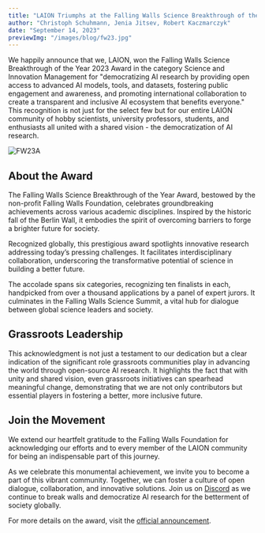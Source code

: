 ```yaml
---
title: "LAION Triumphs at the Falling Walls Science Breakthrough of the Year 2023 Awards"
author: "Christoph Schuhmann, Jenia Jitsev, Robert Kaczmarczyk"
date: "September 14, 2023"
previewImg: "/images/blog/fw23.jpg"
---
```

We happily announce that we, LAION, won the Falling Walls Science Breakthrough of the Year 2023 Award in the category Science and Innovation Management for "democratizing AI research by providing open access to advanced AI models, tools, and datasets, fostering public engagement and awareness, and promoting international collaboration to create a transparent and inclusive AI ecosystem that benefits everyone." This recognition is not just for the select few but for our entire LAION community of hobby scientists, university professors, students, and enthusiasts all united with a shared vision - the democratization of AI research.

![FW23A](/images/blog/FW23A.png)

## About the Award

The Falling Walls Science Breakthrough of the Year Award, bestowed by the non-profit Falling Walls Foundation, celebrates groundbreaking achievements across various academic disciplines. Inspired by the historic fall of the Berlin Wall, it embodies the spirit of overcoming barriers to forge a brighter future for society.

Recognized globally, this prestigious award spotlights innovative research addressing today’s pressing challenges. It facilitates interdisciplinary collaboration, underscoring the transformative potential of science in building a better future.

The accolade spans six categories, recognizing ten finalists in each, handpicked from over a thousand applications by a panel of expert jurors. It culminates in the Falling Walls Science Summit, a vital hub for dialogue between global science leaders and society.

## Grassroots Leadership

This acknowledgment is not just a testament to our dedication but a clear indication of the significant role grassroots communities play in advancing the world through open-source AI research. It highlights the fact that with unity and shared vision, even grassroots initiatives can spearhead meaningful change, demonstrating that we are not only contributors but essential players in fostering a better, more inclusive future.

## Join the Movement

We extend our heartfelt gratitude to the Falling Walls Foundation for acknowledging our efforts and to every member of the LAION community for being an indispensable part of this journey.

As we celebrate this monumental achievement, we invite you to become a part of this vibrant community. Together, we can foster a culture of open dialogue, collaboration, and innovative solutions. Join us on [Discord](https://discord.com/invite/eq3cAMZtCC) as we continue to break walls and democratize AI research for the betterment of society globally.

For more details on the award, visit the [official announcement](https://falling-walls.com/press-releases/falling-walls-announces-science-breakthrough-of-the-year-2023-laureates/).

